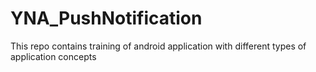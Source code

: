 # YNA_PushNotification
This repo contains training of android application with different types of application concepts
